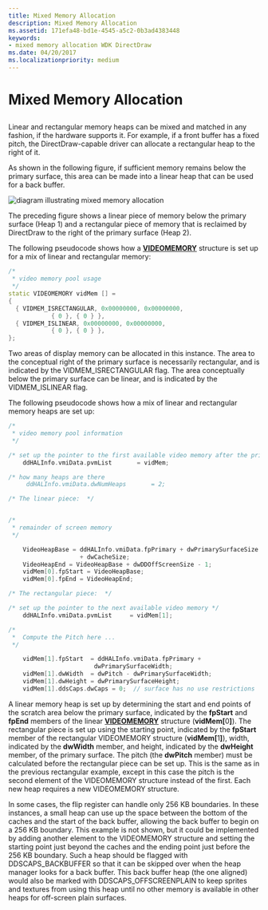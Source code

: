 ```yaml
---
title: Mixed Memory Allocation
description: Mixed Memory Allocation
ms.assetid: 171efa48-bd1e-4545-a5c2-0b3ad4383448
keywords:
- mixed memory allocation WDK DirectDraw
ms.date: 04/20/2017
ms.localizationpriority: medium
---
```


# Mixed Memory Allocation


## <span id="ddk_mixed_memory_allocation_gg"></span><span id="DDK_MIXED_MEMORY_ALLOCATION_GG"></span>


Linear and rectangular memory heaps can be mixed and matched in any fashion, if the hardware supports it. For example, if a front buffer has a fixed pitch, the DirectDraw-capable driver can allocate a rectangular heap to the right of it.

As shown in the following figure, if sufficient memory remains below the primary surface, this area can be made into a linear heap that can be used for a back buffer.

![diagram illustrating mixed memory allocation](images/ddfig6.png)

The preceding figure shows a linear piece of memory below the primary surface (Heap 1) and a rectangular piece of memory that is reclaimed by DirectDraw to the right of the primary surface (Heap 2).

The following pseudocode shows how a [**VIDEOMEMORY**](https://msdn.microsoft.com/library/windows/hardware/ff570171) structure is set up for a mix of linear and rectangular memory:

```cpp
/*
 * video memory pool usage
 */
static VIDEOMEMORY vidMem [] =
{
  { VIDMEM_ISRECTANGULAR, 0x00000000, 0x00000000,
            { 0 }, { 0 } },
  { VIDMEM_ISLINEAR, 0x00000000, 0x00000000,
            { 0 }, { 0 } },
};
```

Two areas of display memory can be allocated in this instance. The area to the conceptual right of the primary surface is necessarily rectangular, and is indicated by the VIDMEM\_ISRECTANGULAR flag. The area conceptually below the primary surface can be linear, and is indicated by the VIDMEM\_ISLINEAR flag.

The following pseudocode shows how a mix of linear and rectangular memory heaps are set up:

```cpp
/*
 * video memory pool information
 */

/* set up the pointer to the first available video memory after the primary surface */
    ddHALInfo.vmiData.pvmList       = vidMem;

/* how many heaps are there   
     ddHALInfo.vmiData.dwNumHeaps       = 2;

/* The linear piece:  */


/*
 * remainder of screen memory
 */

    VideoHeapBase = ddHALInfo.vmiData.fpPrimary + dwPrimarySurfaceSize
                    + dwCacheSize;
    VideoHeapEnd = VideoHeapBase + dwDDOffScreenSize - 1;
    vidMem[0].fpStart = VideoHeapBase;
    vidMem[0].fpEnd = VideoHeapEnd;

/* The rectangular piece:  */

/* set up the pointer to the next available video memory */
    ddHALInfo.vmiData.pvmList     = vidMem[1];

/*
 *  Compute the Pitch here ...
 */

    vidMem[1].fpStart  = ddHALInfo.vmiData.fpPrimary + 
                        dwPrimarySurfaceWidth;
    vidMem[1].dwWidth  = dwPitch - dwPrimarySurfaceWidth;
    vidMem[1].dwHeight = dwPrimarySurfaceHeight;
    vidMem[1].ddsCaps.dwCaps = 0;  // surface has no use restrictions
```

A linear memory heap is set up by determining the start and end points of the scratch area below the primary surface, indicated by the **fpStart** and **fpEnd** members of the linear [**VIDEOMEMORY**](https://msdn.microsoft.com/library/windows/hardware/ff570171) structure (<strong>vidMem\[</strong>0<strong>\]</strong>). The rectangular piece is set up using the starting point, indicated by the **fpStart** member of the rectangular VIDEOMEMORY structure (<strong>vidMem\[</strong>1<strong>\]</strong>), width, indicated by the **dwWidth** member, and height, indicated by the **dwHeight** member, of the primary surface. The pitch (the **dwPitch** member) must be calculated before the rectangular piece can be set up. This is the same as in the previous rectangular example, except in this case the pitch is the second element of the VIDEOMEMORY structure instead of the first. Each new heap requires a new VIDEOMEMORY structure.

In some cases, the flip register can handle only 256 KB boundaries. In these instances, a small heap can use up the space between the bottom of the caches and the start of the back buffer, allowing the back buffer to begin on a 256 KB boundary. This example is not shown, but it could be implemented by adding another element to the VIDEOMEMORY structure and setting the starting point just beyond the caches and the ending point just before the 256 KB boundary. Such a heap should be flagged with DDSCAPS\_BACKBUFFER so that it can be skipped over when the heap manager looks for a back buffer. This back buffer heap (the one aligned) would also be marked with DDSCAPS\_OFFSCREENPLAIN to keep sprites and textures from using this heap until no other memory is available in other heaps for off-screen plain surfaces.

 

 





